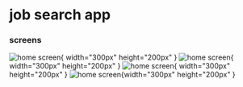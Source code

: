 # job search app 

### screens 

![home screen](./screenshots/IMG-20240314-WA0004.jpg ){ width="300px" height="200px" }
![home screen](./screenshots/IMG-20240314-WA0005.jpg){ width="300px" height="200px" }
![home screen](./screenshots/IMG-20240314-WA0006.jpg){ width="300px" height="200px" }
![home screen](./screenshots/IMG-20240314-WA0007.jpg){width="300px" height="200px" }
